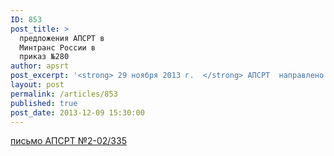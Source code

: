 ```yaml
---
ID: 853
post_title: >
  предложения АПСРТ в
  Минтранс России в
  приказ №280
author: apsrt
post_excerpt: '<strong> 29 ноября 2013 г.  </strong> АПСРТ  направлено письмо  в Минтранс  России  за N 2-02-335 c предложениями по внесению изменений в приказ от 16.12.2010г. N 280 в отношении оснащения  судов аппаратурой спутниковой навигации системы ГЛОНАСС или ГЛОНАСС/GPS'
layout: post
permalink: /articles/853
published: true
post_date: 2013-12-09 15:30:00
---
```

<a href="http://www.apsrt.ru/docs/er8.rtf"><span style="text-decoration:underline;"> письмо АПСРТ №2-02/335</span></a>